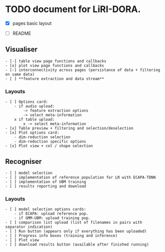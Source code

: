 # TODO document for LiRI-DORA.
- [x] pages basic layout
- [ ] README


## Visualiser
    - [-] table view page functions and callbacks
    - [x] plot view page functions and callbacks
    - [-] interconnectivity across pages (persistance of data + filtering on same data)
    - [ ] **feature extraction and data stream**
### Layouts
    - [ ] Options card:
        - if audio upload:
            -> feature extraction options
            -> select meta-information
        x if table upload:
            x -> select meta-information
    - [x] Table preview + filtering and selection/deselection
    - [x] Plot options card:
        - dim-reduction selection
        - dim-reduction specific options
    - [x] Plot view + col / shape selection

## Recogniser
    - [ ] model selection
    - [ ] implementation of reference population for LR with ECAPA-TDNN
    - [ ] implementation of UBM training
    - [ ] results reporting and download
### Layouts
    - [ ] model selection options cards:
        - if ECAPA: upload reference pop.
        - if GMM-UBM: upload training pop.
    - [ ] comparison list upload (list of filenames in pairs with separator indication)
    - [ ] Run button (appears only if everything has been uploaded)
    - [ ] Progress info boxes (training and inference)
    - [ ] Plot view
    - [ ] download results button (available after finished running)
